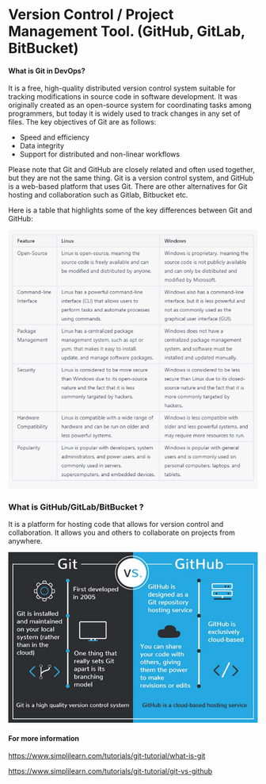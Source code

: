 # Version Control / Project Management Tool. (GitHub, GitLab, BitBucket)

#### What is Git in DevOps?
It is a free, high-quality distributed version control system suitable for tracking modifications in source code in software development. It was originally created as an open-source system for coordinating tasks among programmers, but today it is widely used to track changes in any set of files. The key objectives of Git are as follows:
- Speed and efficiency
- Data integrity
- Support for distributed and non-linear workflows

Please note that Git and GitHub are closely related and often used together, but they are not the same thing. Git is a version control system, and GitHub is a web-based platform that uses Git. There are other alternatives for Git hosting and collaboration such as Gitlab, Bitbucket etc.

Here is a table that highlights some of the key differences between Git and GitHub:

![](Images/devops6.png)


### What is GitHub/GitLab/BitBucket ?

It is a platform for hosting code that allows for version control and collaboration. It allows you and others to collaborate on projects from anywhere. 

![](Images/git-github.png)

#### For more information 
https://www.simplilearn.com/tutorials/git-tutorial/what-is-git

https://www.simplilearn.com/tutorials/git-tutorial/git-vs-github 